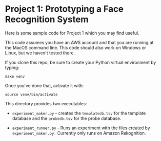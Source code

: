 # Project 1: Prototyping a Face Recognition System

Here is some sample code for Project 1 which you may find useful.

This code assumes you have an AWS account and that you are running at
the MacOS command line. This code should also work on Windows or
Linux, but we haven't tested there.

If you clone this repo, be sure to create your Python virtual environment by typing:

```make venv```

Once you've done that, activate it with:

```source venv/bin/activate```

This directory provides two executables:

* `experiment_maker.py` - creates the `templatedb.tsv` for the template database and the `probedb.tsv` for the probe database.

* `experiment_runner.py` - Runs an experiment with the files created by `experiment_maker.py.` Currently only runs on Amazon Rekognition.
